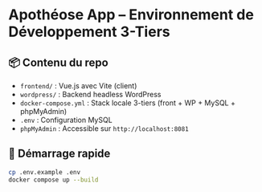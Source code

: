 # Apothéose App – Environnement de Développement 3-Tiers

## 📦 Contenu du repo
- `frontend/` : Vue.js avec Vite (client)
- `wordpress/` : Backend headless WordPress
- `docker-compose.yml` : Stack locale 3-tiers (front + WP + MySQL + phpMyAdmin)
- `.env` : Configuration MySQL
- `phpMyAdmin` : Accessible sur `http://localhost:8081`

## 🚀 Démarrage rapide
```bash
cp .env.example .env
docker compose up --build